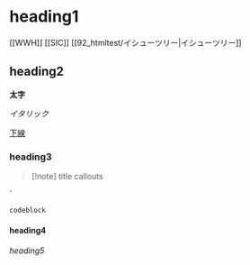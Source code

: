 # heading1

[[WWH]]
[[SIC]]
[[92_htmltest/イシューツリー|イシューツリー]]

## heading2

**太字**

*イタリック*

<u>下線</u>

### heading3

> [!note] title
> callouts
> 

`
```
codeblock
```


#### heading4


###### heading5


